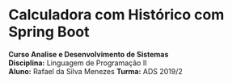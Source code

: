 # Calculadora com Histórico com Spring Boot

__Curso Analise e Desenvolvimento de Sistemas__  
__Disciplina:__ Linguagem de Programação II  
__Aluno:__ Rafael da Silva Menezes  __Turma:__ ADS 2019/2